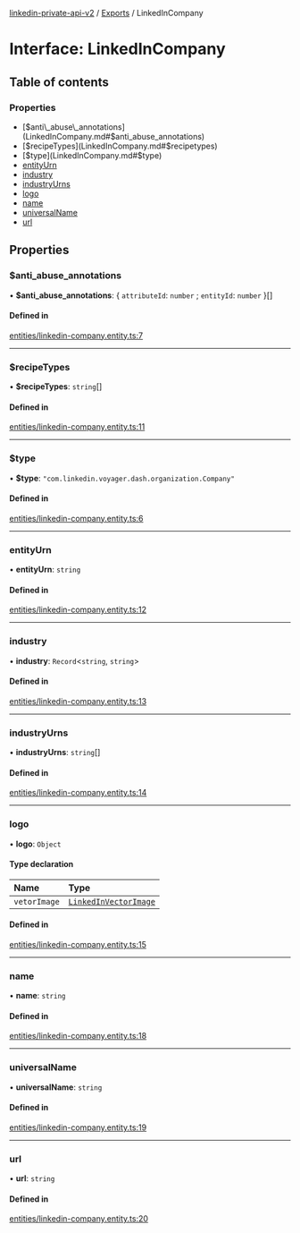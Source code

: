 [linkedin-private-api-v2](../README.md) / [Exports](../modules.md) / LinkedInCompany

# Interface: LinkedInCompany

## Table of contents

### Properties

- [$anti\_abuse\_annotations](LinkedInCompany.md#$anti_abuse_annotations)
- [$recipeTypes](LinkedInCompany.md#$recipetypes)
- [$type](LinkedInCompany.md#$type)
- [entityUrn](LinkedInCompany.md#entityurn)
- [industry](LinkedInCompany.md#industry)
- [industryUrns](LinkedInCompany.md#industryurns)
- [logo](LinkedInCompany.md#logo)
- [name](LinkedInCompany.md#name)
- [universalName](LinkedInCompany.md#universalname)
- [url](LinkedInCompany.md#url)

## Properties

### $anti\_abuse\_annotations

• **$anti\_abuse\_annotations**: { `attributeId`: `number` ; `entityId`: `number`  }[]

#### Defined in

[entities/linkedin-company.entity.ts:7](https://github.com/akash-gupt/linkedin-private-api/blob/d170d2d/src/entities/linkedin-company.entity.ts#L7)

___

### $recipeTypes

• **$recipeTypes**: `string`[]

#### Defined in

[entities/linkedin-company.entity.ts:11](https://github.com/akash-gupt/linkedin-private-api/blob/d170d2d/src/entities/linkedin-company.entity.ts#L11)

___

### $type

• **$type**: ``"com.linkedin.voyager.dash.organization.Company"``

#### Defined in

[entities/linkedin-company.entity.ts:6](https://github.com/akash-gupt/linkedin-private-api/blob/d170d2d/src/entities/linkedin-company.entity.ts#L6)

___

### entityUrn

• **entityUrn**: `string`

#### Defined in

[entities/linkedin-company.entity.ts:12](https://github.com/akash-gupt/linkedin-private-api/blob/d170d2d/src/entities/linkedin-company.entity.ts#L12)

___

### industry

• **industry**: `Record`<`string`, `string`\>

#### Defined in

[entities/linkedin-company.entity.ts:13](https://github.com/akash-gupt/linkedin-private-api/blob/d170d2d/src/entities/linkedin-company.entity.ts#L13)

___

### industryUrns

• **industryUrns**: `string`[]

#### Defined in

[entities/linkedin-company.entity.ts:14](https://github.com/akash-gupt/linkedin-private-api/blob/d170d2d/src/entities/linkedin-company.entity.ts#L14)

___

### logo

• **logo**: `Object`

#### Type declaration

| Name | Type |
| :------ | :------ |
| `vetorImage` | [`LinkedInVectorImage`](LinkedInVectorImage.md) |

#### Defined in

[entities/linkedin-company.entity.ts:15](https://github.com/akash-gupt/linkedin-private-api/blob/d170d2d/src/entities/linkedin-company.entity.ts#L15)

___

### name

• **name**: `string`

#### Defined in

[entities/linkedin-company.entity.ts:18](https://github.com/akash-gupt/linkedin-private-api/blob/d170d2d/src/entities/linkedin-company.entity.ts#L18)

___

### universalName

• **universalName**: `string`

#### Defined in

[entities/linkedin-company.entity.ts:19](https://github.com/akash-gupt/linkedin-private-api/blob/d170d2d/src/entities/linkedin-company.entity.ts#L19)

___

### url

• **url**: `string`

#### Defined in

[entities/linkedin-company.entity.ts:20](https://github.com/akash-gupt/linkedin-private-api/blob/d170d2d/src/entities/linkedin-company.entity.ts#L20)
